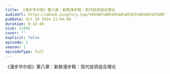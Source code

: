 ```yaml
---
title: 《漫步华尔街》第八章：新款漫步鞋：现代投资组合理论
audioUrl: https://abook.pingfury.top/%E6%BC%AB%E6%AD%A5%E5%8D%8E%E5%B0%94%E8%A1%97-08-tmpeenck0r8.mp3
pubDate: Oct 10 2024 11:04:00
duration: 0:32:40
size: 11492
cover: ""
explicit: false
episode: 1
season: 1
episodeType: full
---
```

《漫步华尔街》第八章：新款漫步鞋：现代投资组合理论
